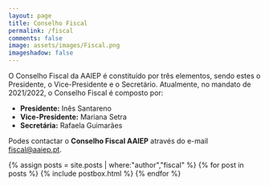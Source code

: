 ```yaml
---
layout: page
title: Conselho Fiscal
permalink: /fiscal
comments: false
image: assets/images/Fiscal.png
imageshadow: false
---
```

O Conselho Fiscal da AAIEP é constituído por três elementos, sendo estes o Presidente, o Vice-Presidente e o Secretário. Atualmente, no mandato de 2021/2022, o Conselho Fiscal é composto por:

* **Presidente:** Inês Santareno
* **Vice-Presidente:** Mariana Setra
* **Secretária:** Rafaela Guimarães

Podes contactar o **Conselho Fiscal AAIEP** através do e-mail [fiscal@aaiep.pt](mailto:fiscal@aaiep.pt).

{% assign posts = site.posts | where:"author","fiscal" %}
{% for post in posts %}
  {% include postbox.html %}
{% endfor %}
